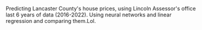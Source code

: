 Predicting Lancaster County's house prices, using Lincoln Assessor's office last 6 years of data (2016-2022).
Using neural networks and linear regression and comparing them.Lol.
